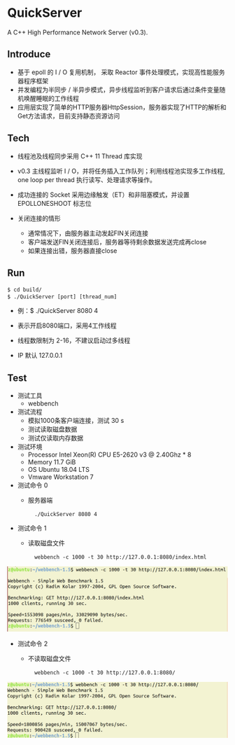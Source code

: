 # QuickServer
A C++ High Performance Network Server (v0.3).

## Introduce
 * 基于 epoll 的 I / O 复用机制， 采取 Reactor 事件处理模式，实现高性能服务器程序框架
 * 并发编程为半同步 / 半异步模式，异步线程监听到客户请求后通过条件变量随机唤醒睡眠的工作线程
 * 应用层实现了简单的HTTP服务器HttpSession，服务器实现了HTTP的解析和Get方法请求，目前支持静态资源访问

## Tech
 * 线程池及线程同步采用 C++ 11 Thread 库实现

 * v0.3 主线程监听 I / O，并将任务插入工作队列；利用线程池实现多工作线程, one loop per thread 执行读写、处理请求等操作。

 * 成功连接的 Socket 采用边缘触发（ET）和非阻塞模式，并设置 EPOLLONESHOOT 标志位

 * 关闭连接的情形
   * 通常情况下，由服务器主动发起FIN关闭连接
   * 客户端发送FIN关闭连接后，服务器等待剩余数据发送完成再close
   * 如果连接出错，服务器直接close

## Run  
	$ cd build/
	$ ./QuickServer [port] [thread_num]
	  
	  
  * 例：$ ./QuickServer 8080 4 
  
  * 表示开启8080端口，采用4工作线程
  
  * 线程数限制为 2-16，不建议启动过多线程
  
  * IP 默认 127.0.0.1

## Test
* 测试工具  
	* webbench
* 测试流程
	* 模拟1000条客户端连接，测试 30 s
	* 测试读取磁盘数据
	* 测试仅读取内存数据
* 测试环境
	* Processor Intel Xeon(R) CPU E5-2620 v3 @ 2.40Ghz * 8
	* Memory 11.7 GiB
	* OS Ubuntu 18.04 LTS
	* Vmware Workstation 7
* 测试命令 0  
	* 服务器端	 

			./QuickServer 8080 4 
* 测试命令 1
	* 读取磁盘文件

			webbench -c 1000 -t 30 http://127.0.0.1:8080/index.html

![IO-affected](https://github.com/Heathcliff4689/QuickServer/blob/v0.3/test/IO_imfe.png)
* 测试命令 2
	* 不读取磁盘文件

			webbench -c 1000 -t 30 http://127.0.0.1:8080/

![Non-IO impacted](https://github.com/Heathcliff4689/QuickServer/blob/v0.3/test/NON-IO_imfe.png)



	
